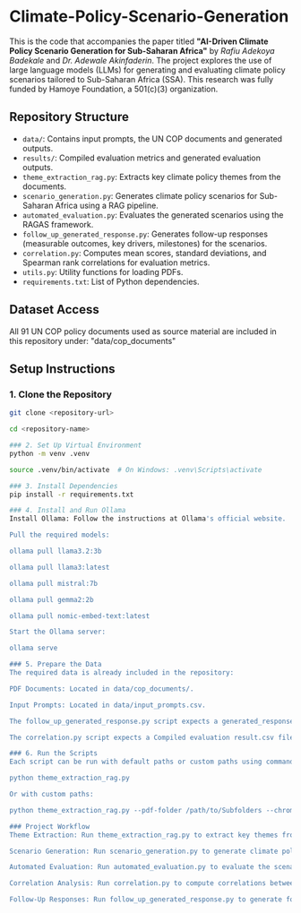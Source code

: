 # Climate-Policy-Scenario-Generation

This is the code that accompanies the paper titled **"AI-Driven Climate Policy Scenario Generation for Sub-Saharan Africa"** by *Rafiu Adekoya Badekale* and *Dr. Adewale Akinfaderin*. The project explores the use of large language models (LLMs) for generating and evaluating climate policy scenarios tailored to Sub-Saharan Africa (SSA). This research was fully funded by Hamoye Foundation, a 501(c)(3) organization.

## Repository Structure
- `data/`: Contains input prompts, the UN COP documents and generated outputs.
- `results/`: Compiled evaluation metrics and generated evaluation outputs.
- `theme_extraction_rag.py`: Extracts key climate policy themes from the documents.
- `scenario_generation.py`: Generates climate policy scenarios for Sub-Saharan Africa using a RAG pipeline.
- `automated_evaluation.py`: Evaluates the generated scenarios using the RAGAS framework.
- `follow_up_generated_response.py`: Generates follow-up responses (measurable outcomes, key drivers, milestones) for the scenarios.
- `correlation.py`: Computes mean scores, standard deviations, and Spearman rank correlations for evaluation metrics.
- `utils.py`: Utility functions for loading PDFs.
- `requirements.txt`: List of Python dependencies.

## Dataset Access

All 91 UN COP policy documents used as source material are included in this repository under: "data/cop_documents"

## Setup Instructions

### 1. Clone the Repository
```bash
git clone <repository-url>

cd <repository-name>

### 2. Set Up Virtual Environment
python -m venv .venv

source .venv/bin/activate  # On Windows: .venv\Scripts\activate

### 3. Install Dependencies
pip install -r requirements.txt

### 4. Install and Run Ollama
Install Ollama: Follow the instructions at Ollama's official website.

Pull the required models:

ollama pull llama3.2:3b

ollama pull llama3:latest

ollama pull mistral:7b

ollama pull gemma2:2b

ollama pull nomic-embed-text:latest

Start the Ollama server:

ollama serve

### 5. Prepare the Data
The required data is already included in the repository:

PDF Documents: Located in data/cop_documents/.

Input Prompts: Located in data/input_prompts.csv.

The follow_up_generated_response.py script expects a generated_responses.csv file, which should be the output of scenario_generation.py

The correlation.py script expects a Compiled evaluation result.csv file, which should contain evaluation metrics (e.g., from automated_evaluation.py).

### 6. Run the Scripts
Each script can be run with default paths or custom paths using command-line arguments. For example, to extract themes from the UN COP documents, you can run the command below.

python theme_extraction_rag.py

Or with custom paths:

python theme_extraction_rag.py --pdf-folder /path/to/Subfolders --chroma-dir /path/to/chroma_db

### Project Workflow
Theme Extraction: Run theme_extraction_rag.py to extract key themes from the documents.

Scenario Generation: Run scenario_generation.py to generate climate policy scenarios and save them to a CSV file.

Automated Evaluation: Run automated_evaluation.py to evaluate the scenarios using RAGAS metrics and save the results.

Correlation Analysis: Run correlation.py to compute correlations between evaluation metrics.

Follow-Up Responses: Run follow_up_generated_response.py to generate follow-up responses for the scenarios.